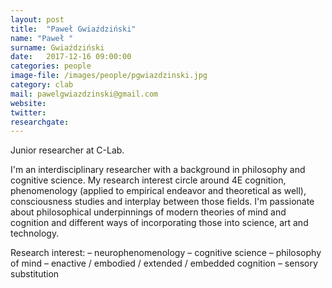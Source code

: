 ```yaml
---
layout: post
title:  "Paweł Gwiaździński"
name: "Paweł "
surname: Gwiaździński
date:   2017-12-16 09:00:00
categories: people
image-file: /images/people/pgwiazdzinski.jpg
category: clab
mail: pawelgwiazdzinski@gmail.com
website:
twitter:
researchgate:
---
```


Junior researcher at C-Lab.

I'm an interdisciplinary researcher with a background in philosophy and cognitive science. My research interest circle around 4E cognition, phenomenology (applied to empirical endeavor and theoretical as well), consciousness studies and interplay between those fields. I'm passionate about philosophical underpinnings of modern theories of mind and cognition and different ways of incorporating those into science, art and technology.

Research interest:
– neurophenomenology
– cognitive science
– philosophy of mind
– enactive / embodied / extended / embedded cognition
– sensory substitution
